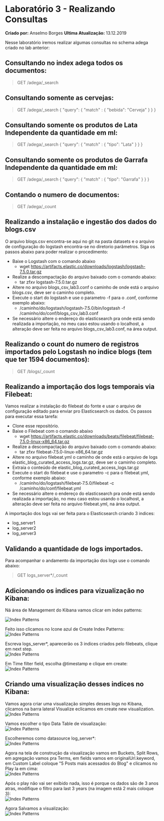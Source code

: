 # Laboratório 3 - Realizando Consultas
**Criado por:** Anselmo Borges
**Ultima Atualização:** 13.12.2019

Nesse laboratório iremos realizar algumas consultas no schema adega criado no lab anterior:

## Consultando no index adega todos os documentos:
> GET /adega/_search

## Consultando somente as cervejas:
> GET /adega/_search
{
  "query": {
    "match" : {
      "bebida": "Cerveja"
    }
  }
}

## Consultando somente os produtos de Lata Independente da quantidade em ml:
> GET /adega/_search
{
  "query": {
    "match" : {
      "tipo": "Lata"
    }
  }
}

## Consultando somente os produtos de Garrafa Independente da quantidade em ml:
> GET /adega/_search
{
  "query": {
    "match" : {
      "tipo": "Garrafa"
    }
  }
}

## Contando o numero de documentos:
> GET /adega/_count

## Realizando a instalação e ingestão dos dados do blogs.csv
O arquivo blogs.csv encontra-se aqui no git na pasta datasets e o arquivo de configuração do logstash encontra-se no diretorio parâmetros. Siga os passos abaixo para poder realizar o procedimento:

* Baixe o Logstash com o comando abaixo
   * wget https://artifacts.elastic.co/downloads/logstash/logstash-7.5.0.tar.gz
* Realize a descompactação do arquivo baixado com o comando abaixo:
   * tar zfxv logstash-7.5.0.tar.gz
* Altere no arquivo blogs_csv_lab3.conf o caminho de onde está o arquivo blogs.csv, deve ser o caminho completo.
* Execute o start do logstash e use o parametro -f para o .conf, conforme exemplo abaixo:
   * /caminho/do/logstash/logstash-7.5.0/bin/logstash -f /caminho/do/conf/blogs_csv_lab3.conf
* Se necessário altere o endereço do elasticsearch pra onde está sendo realizada a importação, no meu caso estou usando o localhost, a alteração deve ser feita no arquivo blogs_csv_lab3.conf, na área output.

## Realizando o count do numero de registros importados pelo Logstash no indice blogs (tem que ter 1594 documentos):
> GET /blogs/_count

## Realizando a importação dos logs temporais via Filebeat:
Vamos realizar a instalação do filebeat do fonte e usar o arquivo de configuração editado para enviar pro Elasticsearch os dados. Os passos para executar essa tarefa:
* Clone esse repositório.
* Baixe o Filebeat com o comando abaixo
   * wget https://artifacts.elastic.co/downloads/beats/filebeat/filebeat-7.5.0-linux-x86_64.tar.gz
* Realize a descompactação do arquivo baixado com o comando abaixo:
   * tar zfxv filebeat-7.5.0-linux-x86_64.tar.gz
* Altere no arquivo filebeat.yml o caminho de onde está o arquivo de logs elastic_blog_curated_access_logs.tar.gz, deve ser o caminho completo.
* Extraia o conteúdo de elastic_blog_curated_access_logs.tar.gz
* Execute o start do filebeat e use o parametro -c para o filebeat.yml, conforme exemplo abaixo:
   * /caminho/do/logstash/filebeat-7.5.0/filebeat -c /caminho/do/conf/filebeat.yml
* Se necessário altere o endereço do elasticsearch pra onde está sendo realizada a importação, no meu caso estou usando o localhost, a alteração deve ser feita no arquivo filebeat.yml, na área output.

A importação dos logs vai ser feita para o Elasticsearch criando 3 indices:
* log_server1
* log_server2
* log_server3

## Validando a quantidade de logs importados.
Para acompanhar o andamento da importação dos logs use o comando abaixo:
> GET logs_server*/_count

## Adicionando os indices para vizualização no Kibana:
Ná área de Management do Kibana vamos clicar em index patterns:<br>

![Index Patterns](https://github.com/AnselmoBorges/treinamento_elastic/blob/master/imagens/management_index.png)

Feito isso clicamos no Icone azul de Create Index Patterns:<br>
![Index Patterns](imagens/create_index_patterns.png)

Escreva logs_server*, aparecerão os 3 indices criados pelo filebeats, clique em next step.<br>
![Index Patterns](imagens/include_index.png)

Em Time filter field, escolha @timestamp e clique em create:
![Index Patterns](imagens/time_field.png)

## Criando uma visualização desses indices no Kibana:
Vamos agora criar uma visualização simples desses logs no Kibana, clicamos na barra lateral Visualize eclicamos em create new visualization.<br>
![Index Patterns](imagens/visualize.png)

Vamos escolher o tipo Data Table de visualização:<br>
![Index Patterns](imagens/datatable.png)

Escolheremos como datasource log_server*:<br>
![Index Patterns](imagens/datasource.png)

Agora na tela de construção da visualização vamos em Buckets, Split Rows, em agregação vamos pra Terms, em fields vamos em originalUrl.keyword, em Custom Label coloque "5 Posts mais acessados do Blog" e clicamos no Play la em cima:<br>
![Index Patterns](imagens/visu_index.png)

Após o play não vai ser exibido nada, isso é porque os dados são de 3 anos atras, modifique o filtro para last 3 years (na imagem está 2 mais coloque 3): <br>
![Index Patterns](imagens/filter.png)

Agora Salvamos a visualização:<br>
![Index Patterns](imagens/save.png)
